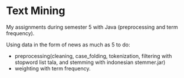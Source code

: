 # Text Mining
My assignments during semester 5 with Java (preprocessing and term frequency).

Using data in the form of news as much as 5 to do:
- preprocessing(cleaning, case_folding, tokenization, filtering with stopword list tala, and stemming with indonesian stemmer.jar)
- weighting with term frequency.
